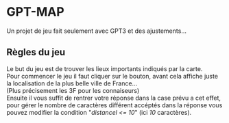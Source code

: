 # GPT-MAP  

Un projet de jeu fait seulement avec GPT3 et des ajustements...  

## Règles du jeu  

Le but du jeu est de trouver les lieux importants indiqués par la carte.  
Pour commencer le jeu il faut cliquer sur le bouton, avant cela affiche juste la localisation de la plus belle ville de France...  
(Plus précisement les 3F pour les connaiseurs)  
Ensuite il vous suffit de rentrer votre réponse dans la case prévu a cet effet,   pour gérer le nombre de caractères différent accéptés dans la réponse vous pouvez modifier la condition "*distancel <= 10*" (ici *10* caractères).
